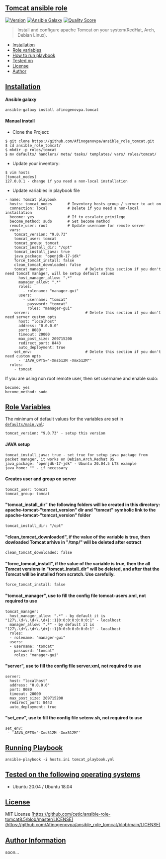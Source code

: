 ## [Tomcat ansible role](#tomcat-ansible-role) 
[![Version](https://img.shields.io/github/v/release/afinogenovpa/ansible_role_tomcat)](https://github.com/Afinogenovpa/ansible_role_tomcat/releases/)
[![Ansible Galaxy](https://img.shields.io/badge/Ansible_Galaxy-afinogenovpa.tomcat-green)](https://galaxy.ansible.com/afinogenovpa/tomcat)
[![Quality Score](https://img.shields.io/badge/Quality%20-5-green)](https://galaxy.ansible.com/afinogenovpa/tomcat)
> Install and configure apache Tomcat on your system(RedHat, Arch, Debian Linux).
- [Installation](#installation)
- [Role variables](#role-variables)
- [How to run playbook](#running-playbook)
- [Tested on](#tested-on-the-following-operating-systems)
- [License](#license)
- [Author](#author-information)

## [Installation](#installation)
#### Ansible galaxy
```
ansible-galaxy install afinogenovpa.tomcat
```

#### Manual install
- Clone the Project:

```
$ git clone https://github.com/Afinogenovpa/ansible_role_tomcat.git
$ cd ansible_role_tomcat/
$ mkdir -p roles/tomcat
$ mv defaults/ handlers/ meta/ tasks/ templates/ vars/ roles/tomcat/
```

- Update your inventory:
```
$ vim hosts
[tomcat_nodes]
127.0.0.1 - change if you need a non-local installation
```

- Update variables in playbook file 
```
- name: Tomcat playbook
  hosts: tomcat_nodes       # Inventory hosts group / server to act on
  connection: local         # Delete if you need a non-local installation
  become: yes               # If to escalate privilege
  become_method: sudo       # Set become method
  remote_user: root         # Update username for remote server
  vars:
    tomcat_version: "9.0.73"
    tomcat_user: tomcat
    tomcat_group: tomcat
    tomcat_install_dir: "/opt"
    tomcat_install_java: true
    java_package: "openjdk-17-jdk"
    force_tomcat_install: false
    clean_tomcat_downloaded: false
    tomcat_manager:                 # Delete this section if you don't need tomcat manager, will be setup default values
      host_manager_allow: ".*"
      manager_allow: ".*"
      roles:
        - rolename: "manager-gui"
      users:
        - username: "tomcat"
          password: "tomcat"
          roles: "manager-gui"
    server:                         # Delete this section if you don't need server custom opts
      host: "localhost"
      address: "0.0.0.0"
      port: 8080
      timeout: 20000
      max_post_size: 209715200
      redirect_port: 8443
      auto_deployment: true 
    set_env:                        # Delete this section if you don't need custom opts
      - 'JAVA_OPTS="-Xms512M -Xmx512M"'
  roles:
    - tomcat
```

If you are using non root remote user, then set username and enable sudo:

```
become: yes
become_method: sudo
```

## [Role Variables](#role-variables)
The minimum of default values for the variables are set in [`defaults/main.yml`](https://github.com/Afinogenovpa/Tomcat_install_ansible_role/blob/main/defaults/main.yml):

```
tomcat_version: "9.0.73" - setup this version
```

#### JAVA setup
```
tomcat_install_java: true - set true for setup java package from packet manager, it works on Debian,Arch,Redhat OS
java_package: "openjdk-17-jdk" - Ubuntu 20.04.5 LTS example
java_home: "" - if necessary
```

#### Creates user and group on server
```
tomcat_user: tomcat
tomcat_group: tomcat
```

#### "tomcat_install_dir" the following folders will be created in this directory: apache-tomcat-"tomcat_version" dir and "tomcat" symbolic link to the apache-tomcat-"tomcat_version" folder
```
tomcat_install_dir: "/opt"
```

#### "clean_tomcat_downloaded", if the value of the variable is true, then dowloaded Tomcat arhive in "/tmp/" will be deleted after extract
```
clean_tomcat_downloaded: false
```

#### "force_tomcat_install", if the value of the variable is true, then the all Tomcat versions in "tomcat_install_dir" will be deleted, and after that the Tomcat will be installed from scratch. Use carefully.
```
force_tomcat_install: false
```

#### "tomcat_manager", use to fill the config file tomcat-users.xml, not required to use
```
tomcat_manager:
  host_manager_allow: ".*" - by default it is "127\.\d+\.\d+\.\d+|::1|0:0:0:0:0:0:0:1" - localhost
  manager_allow: ".*" - by default it is "127\.\d+\.\d+\.\d+|::1|0:0:0:0:0:0:0:1" - localhost
  roles:
  - rolename: "manager-gui"
  users:
  - username: "tomcat"
    password: "tomcat"
    roles: "manager-gui"
```

#### "server", use to fill the config file server.xml, not required to use
```
server:
  host: "localhost"
  address: "0.0.0.0"
  port: 8080
  timeout: 20000
  max_post_size: 209715200
  redirect_port: 8443
  auto_deployment: true 
```

#### "set_env", use to fill the config file setenv.sh, not required to use
```
set_env:
 - 'JAVA_OPTS="-Xms512M -Xmx512M"'
```

## [Running Playbook](#running-playbook)

```
ansible-playbook -i hosts.ini tomcat_playbook.yml
```

## [Tested on the following operating systems](#tested-on-the-following-operating-systems) 
- Ubuntu 20.04 / Ubuntu 18.04

## [License](#license)
MIT License [https://github.com/cetic/ansible-role-tomcat8.5/blob/master/LICENSE](https://github.com/Afinogenovpa/ansible_role_tomcat/blob/main/LICENSE)

## [Author Information](#author-information)
soon...
